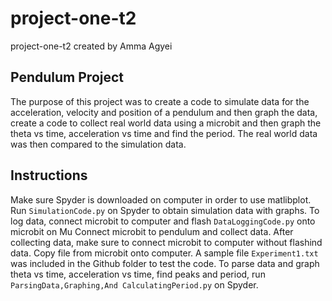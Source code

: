 # project-one-t2
project-one-t2 created by Amma Agyei
## Pendulum Project
The purpose of this project was to create a code to simulate data for the acceleration, velocity and position of a pendulum and then graph the data, create a code to collect
real world data using a microbit and then graph the theta vs time, acceleration vs time and find the period. The real world data was then compared to the simulation data.
## Instructions
Make sure Spyder is downloaded on computer in order to use matlibplot. Run `SimulationCode.py` on Spyder to obtain simulation data with graphs. To log data, connect
microbit to computer and flash `DataLoggingCode.py` onto microbit on Mu Connect microbit to pendulum and collect data. After collecting data,
make sure to connect microbit to computer without flashind data. Copy file from microbit onto computer. A sample file `Experiment1.txt` was included 
in the Github folder to test the code. To parse data and graph theta vs time, acceleration vs time, find peaks and period, run `ParsingData,Graphing,And CalculatingPeriod.py` on Spyder.

